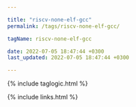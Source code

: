 ```yaml
---

title: "riscv-none-elf-gcc"
permalink: /tags/riscv-none-elf-gcc/

tagName: riscv-none-elf-gcc

date: 2022-07-05 18:47:44 +0300
last_updated: 2022-07-05 18:47:44 +0300

---
```


{% include taglogic.html %}

{% include links.html %}
